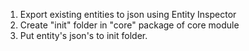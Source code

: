 1. Export existing entities to json using Entity Inspector
2. Create "init" folder in "core" package of core module
3. Put entity's json's to init folder.
